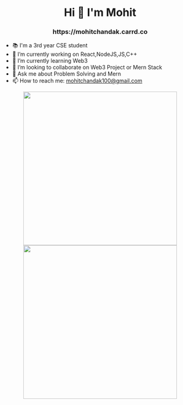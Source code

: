 <h1 align="center">Hi 👋 I'm Mohit</h1>

<h3 align="center">https://mohitchandak.carrd.co</h3>


- 📚 I'm a 3rd year CSE student
- 🔭 I’m currently working on React,NodeJS,JS,C++
- 🌱 I’m currently learning Web3
- 👯 I’m looking to collaborate on Web3 Project or Mern Stack
- 💬 Ask me about Problem Solving and Mern
- 📫 How to reach me: mohitchandak100@gmail.com

<p align="center" float="right">
    <img width="400" src="https://github-readme-streak-stats.herokuapp.com?user=mohitchandak&theme=tokyonight&hide_border=true&date_format=M%20j%5B%2C%20Y%5D">
    <img width="400" src="https://github-readme-stats.vercel.app/api?username=mohitchandak&count_private=false&show_icons=true&theme=tokyonight" >
</p>

